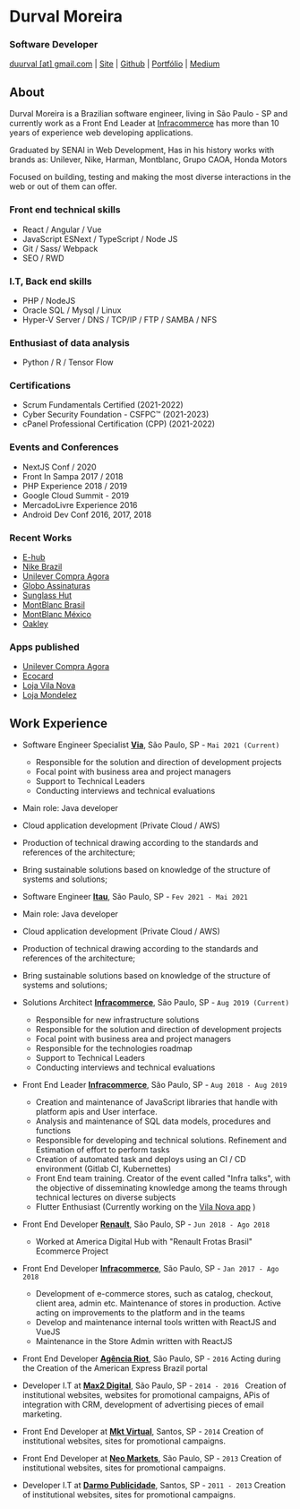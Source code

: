 # Durval Moreira

### Software Developer

[duurval [at] gmail.com](mailto:duurval@gmail.com) | [Site](http://durvalrafael.com.br/) | [Github](http://github.com/durvs) | [Portfólio](http://behance.net/durval) | 
[Medium](https://medium.com/@durval)


## About


Durval Moreira is a Brazilian software engineer, living in São Paulo - SP and currently work as a Front End Leader at [Infracommerce](https://www.infracommerce.com.br) has more than 10 years of experience web developing applications. 

Graduated by SENAI in Web Development, Has in his history works with brands as: Unilever, Nike, Harman, Montblanc, Grupo CAOA, Honda Motors

Focused on building, testing and making the most diverse interactions in the web or out of them can offer.
### Front end technical skills

*   React / Angular / Vue 
*   JavaScript ESNext / TypeScript / Node JS
*   Git / Sass/ Webpack 
*   SEO / RWD  


### I.T, Back end skills

*   PHP / NodeJS
*   Oracle SQL / Mysql  / Linux 
*   Hyper-V Server /  DNS / TCP/IP / FTP / SAMBA / NFS


### Enthusiast of data analysis
* Python / R / Tensor Flow

### Certifications

* Scrum Fundamentals Certified (2021-2022)
* Cyber Security Foundation - CSFPC™ (2021-2023)
* cPanel Professional Certification (CPP) (2021-2022)

### Events and Conferences
* NextJS Conf / 2020
* Front In Sampa 2017 / 2018
* PHP Experience 2018 / 2019
* Google Cloud Summit - 2019
* MercadoLivre Experience 2016
* Android Dev Conf 2016, 2017, 2018




### Recent Works
* [E-hub](https://www.e-hub.com.br)
* [Nike Brazil](https://www.nike.com.br)
* [Unilever Compra Agora](https://compra-agora.com/)
* [Globo Assinaturas](https://assineoglobo.globo.com)
* [Sunglass Hut](http://www.sunglasshut.com/br)
* [MontBlanc Brasil](https://brasil.montblanc.com)
* [MontBlanc México](http://www.montblanc.com.mx)
* [Oakley](https://www.oakley.com.br/)

### Apps published
* [Unilever Compra Agora](https://play.google.com/store/apps/details?id=br.com.ifc.compraagora.app)
* [Ecocard](https://play.google.com/store/apps/details?id=br.com.i9xp.ecocard)
* [Loja Vila Nova](https://play.google.com/store/apps/details?id=br.com.ifc.vilanova.app)
* [Loja Mondelez](https://play.google.com/store/apps/details?id=br.com.ifc.mondelez.app)


## Work Experience
*   Software Engineer Specialist **[Via](http://www.via.com.br/)**, São Paulo, SP - `Mai 2021 (Current)`
    * Responsible for the solution and direction of development projects
    * Focal point with business area and project managers
    * Support to Technical Leaders
    * Conducting interviews and technical evaluations
   * Main role: Java developer
   * Cloud application development (Private Cloud / AWS)
   * Production of technical drawing according to the standards and references of the architecture;
   * Bring sustainable solutions based on knowledge of the structure of systems and solutions;  
*   Software Engineer **[Itau](http://www.itau.com.br/)**, São Paulo, SP - `Fev 2021 - Mai 2021`
   * Main role: Java developer
   * Cloud application development (Private Cloud / AWS)
   * Production of technical drawing according to the standards and references of the architecture;
   * Bring sustainable solutions based on knowledge of the structure of systems and solutions;  
    
*   Solutions Architect **[Infracommerce](http://www.infracommerce.com.br/)**, São Paulo, SP - `Aug 2019 (Current)`
    * Responsible for new infrastructure solutions
    * Responsible for the solution and direction of development projects
    * Focal point with business area and project managers
    * Responsible for the technologies roadmap
    * Support to Technical Leaders
    * Conducting interviews and technical evaluations
*   Front End Leader **[Infracommerce](http://www.infracommerce.com.br/)**, São Paulo, SP - `Aug 2018 - Aug 2019`
    * Creation and maintenance of JavaScript libraries that handle with platform apis and User interface.
    * Analysis and maintenance of SQL data models, procedures and functions
    * Responsible for developing and technical solutions. Refinement and Estimation of effort to perform tasks
    * Creation of automated task and deploys using an CI / CD environment (Gitlab CI, Kubernettes)
    * Front End team training. Creator of the event called "Infra talks", with the objective of disseminating knowledge among the teams through technical lectures on diverse subjects
    * Flutter Enthusiast (Currently working on the [Vila Nova app](https://play.google.com/store/apps/details?id=br.com.ifc.vilanova.app]) ) 
    
*   Front End Developer **[Renault](http://www.renault.com.br/)**, São Paulo, SP - `Jun 2018 - Ago 2018`
    * Worked at America Digital Hub with "Renault Frotas Brasil" Ecommerce Project
*   Front End Developer **[Infracommerce](http://www.infracommerce.com.br/)**, São Paulo, SP - `Jan 2017 - Ago 2018`
    * Development of e-commerce stores, such as catalog, checkout, client area, admin etc. Maintenance of stores in production. Active acting on improvements to the platform and in the teams
    * Develop and maintenance internal tools written with ReactJS and VueJS
    * Maintenance in the Store Admin written with ReactJS

*   Front End Developer **[Agência Riot](http://www.riot.com.br/)**, São Paulo, SP - `2016`
    Acting during the Creation of the American Express Brazil portal

*   Developer I.T at **[Max2 Digital](http://www.max2digital.com.br/)**, São Paulo, SP - `2014 - 2016 `
    Creation of institutional websites, websites for promotional campaigns, APis of integration with CRM, development of advertising pieces of email marketing.
    
*   Front End Developer at **[Mkt Virtual](http://www.mktvirtual.com.br/)**, Santos, SP - `2014`
    Creation of institutional websites, sites for promotional campaigns.

*   Front End Developer at **[Neo Markets](http://www.neomarkets.com.br/)**, São Paulo, SP - `2013`
    Creation of institutional websites, sites for promotional campaigns.

*   Developer I.T at **[Darmo Publicidade](http://www.darmopublicidade.com.br/)**, Santos, SP - `2011 - 2013`
    Creation of institutional websites, sites for promotional campaigns.
